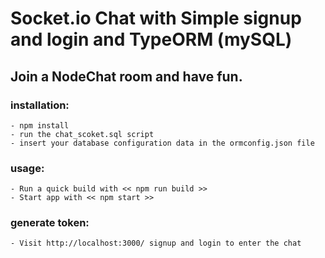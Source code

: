 # Socket.io Chat with Simple signup and login and TypeORM (mySQL)

## Join a NodeChat room and have fun. 

### installation:
    - npm install
    - run the chat_scoket.sql script
    - insert your database configuration data in the ormconfig.json file

### usage:
    - Run a quick build with << npm run build >>
    - Start app with << npm start >>

### generate token:
    - Visit http://localhost:3000/ signup and login to enter the chat


